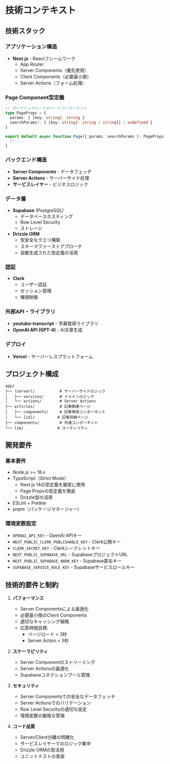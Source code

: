 # 技術コンテキスト

## 技術スタック
### アプリケーション構造
- **Next.js** - Reactフレームワーク
  - App Router
  - Server Components（優先使用）
  - Client Components（必要最小限）
  - Server Actions（フォーム処理）

### Page Component型定義
```typescript
// ダイナミックルートのページコンポーネント
type PageProps = {
  params: { [key: string]: string }
  searchParams?: { [key: string]: string | string[] | undefined }
}

export default async function Page({ params, searchParams }: PageProps) {
  // ...
}
```

### バックエンド構造
- **Server Components** - データフェッチ
- **Server Actions** - サーバーサイド処理
- **サービスレイヤー** - ビジネスロジック

### データ層
- **Supabase** (PostgreSQL)
  - データベースホスティング
  - Row Level Security
  - ストレージ
- **Drizzle ORM**
  - 型安全なクエリ構築
  - スキーマファーストアプローチ
  - 自動生成された型定義の活用

### 認証
- **Clerk**
  - ユーザー認証
  - セッション管理
  - 権限制御

### 外部API・ライブラリ
- **youtube-transcript** - 字幕取得ライブラリ
- **OpenAI API (GPT-4)** - AI文章生成

### デプロイ
- **Vercel** - サーバーレスプラットフォーム

## プロジェクト構成
```
app/
├── (server)/           # サーバーサイドロジック
│   ├── services/       # ドメインロジック
│   └── actions/        # Server Actions
├── articles/           # 記事関連ページ
│   ├── components/     # 記事専用コンポーネント
│   └── [id]/          # 記事詳細ページ
├── components/         # 共通コンポーネント
└── lib/               # ユーティリティ
```

## 開発要件
### 基本要件
- Node.js >= 18.x
- TypeScript（Strict Mode）
  - Next.js 14の型定義を厳密に使用
  - Page Propsの型定義を徹底
  - Drizzle型の活用
- ESLint + Prettier
- pnpm（パッケージマネージャー）

### 環境変数設定
- `OPENAI_API_KEY` - OpenAI APIキー
- `NEXT_PUBLIC_CLERK_PUBLISHABLE_KEY` - Clerk公開キー
- `CLERK_SECRET_KEY` - Clerkシークレットキー
- `NEXT_PUBLIC_SUPABASE_URL` - SupabaseプロジェクトURL
- `NEXT_PUBLIC_SUPABASE_ANON_KEY` - Supabase匿名キー
- `SUPABASE_SERVICE_ROLE_KEY` - Supabaseサービスロールキー

## 技術的要件と制約
1. **パフォーマンス**
   - Server Componentsによる最適化
   - 必要最小限のClient Components
   - 適切なキャッシング戦略
   - 応答時間目標:
     - ページロード < 3秒
     - Server Action < 5秒

2. **スケーラビリティ**
   - Server Componentのストリーミング
   - Server Actionsの最適化
   - Supabaseコネクションプール管理

3. **セキュリティ**
   - Server Componentsでの安全なデータフェッチ
   - Server Actionsでのバリデーション
   - Row Level Securityの適切な設定
   - 環境変数の厳格な管理

4. **コード品質**
   - Server/Client分離の明確化
   - サービスレイヤーでのロジック集中
   - Drizzle ORMの型活用
   - ユニットテストの実装
